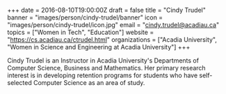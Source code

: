 +++
date = 2016-08-10T19:00:00Z
draft = false
title = "Cindy Trudel"
banner = "images/person/cindy-trudel/banner"
icon = "images/person/cindy-trudel/icon.jpg"
email = "cindy.trudel@acadiau.ca"
topics = ["Women in Tech", "Education"]
website = "https://cs.acadiau.ca/ctrudel.html"
organizations = ["Acadia University", "Women in Science and Engineering at Acadia University"]
+++


Cindy Trudel is an Instructor in Acadia University's Departments of Computer Science, Business and Mathematics. Her primary research interest is in developing retention programs for students who have self-selected Computer Science as an area of study. 